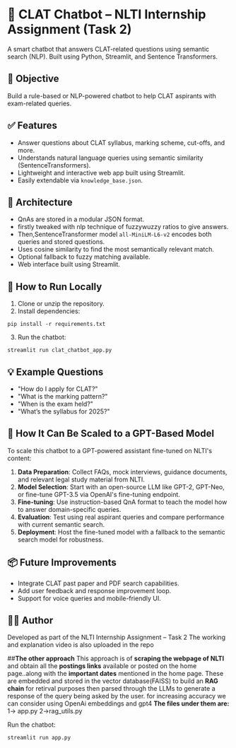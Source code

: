 
# 📘 CLAT Chatbot – NLTI Internship Assignment (Task 2)

A smart chatbot that answers CLAT-related questions using semantic search (NLP). Built using Python, Streamlit, and Sentence Transformers.

## 🎯 Objective

Build a rule-based or NLP-powered chatbot to help CLAT aspirants with exam-related queries.

## ✅ Features

- Answer questions about CLAT syllabus, marking scheme, cut-offs, and more.
- Understands natural language queries using semantic similarity (SentenceTransformers).
- Lightweight and interactive web app built using Streamlit.
- Easily extendable via `knowledge_base.json`.

## 🧠 Architecture

- QnAs are stored in a modular JSON format.
- firstly tweaked with nlp technique of fuzzywuzzy ratios to give answers.
- Then,SentenceTransformer model `all-MiniLM-L6-v2` encodes both queries and stored questions.
- Uses cosine similarity to find the most semantically relevant match.
- Optional fallback to fuzzy matching available.
- Web interface built using Streamlit.

## 🚀 How to Run Locally

1. Clone or unzip the repository.
2. Install dependencies:

```
pip install -r requirements.txt
```

3. Run the chatbot:

```
streamlit run clat_chatbot_app.py
```

## 💡 Example Questions

- "How do I apply for CLAT?"
- "What is the marking pattern?"
- "When is the exam held?"
- "What’s the syllabus for 2025?"

## 🔁 How It Can Be Scaled to a GPT-Based Model

To scale this chatbot to a GPT-powered assistant fine-tuned on NLTI's content:

1. **Data Preparation**: Collect FAQs, mock interviews, guidance documents, and relevant legal study material from NLTI.
2. **Model Selection**: Start with an open-source LLM like GPT-2, GPT-Neo, or fine-tune GPT-3.5 via OpenAI's fine-tuning endpoint.
3. **Fine-tuning**: Use instruction-based QnA format to teach the model how to answer domain-specific queries.
4. **Evaluation**: Test using real aspirant queries and compare performance with current semantic search.
5. **Deployment**: Host the fine-tuned model with a fallback to the semantic search model for robustness.

## 📦 Future Improvements

- Integrate CLAT past paper and PDF search capabilities.
- Add user feedback and response improvement loop.
- Support for voice queries and mobile-friendly UI.

## 🧑‍💻 Author

Developed as part of the NLTI Internship Assignment – Task 2
The working and explanation video is also uploaded in the repo


##**The other approach**
This approach is of **scraping the webpage of NLTI** and obtain all the **postings links** available or posted on the home page..along with the **important dates** mentioned in the home page.
These are embedded and stored in the vector database(FAISS) to build an **RAG chain** for retirval purposes
then parsed through the LLMs to generate a response of the query being asked by the user.
for increasing accuracy we can consider using OpenAi embeddings and gpt4
**The files under them are:**
1-> app.py
2->rag_utils.py

 Run the chatbot:

```
streamlit run app.py
```

